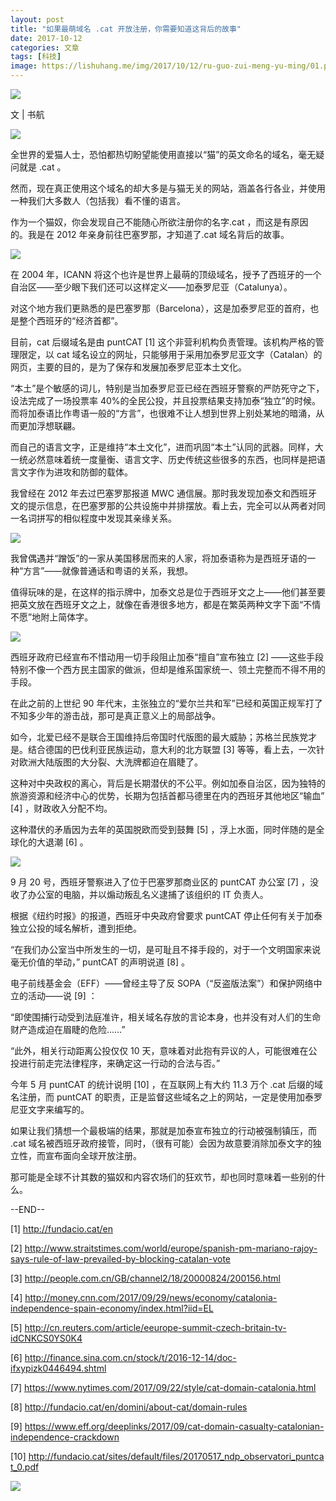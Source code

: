 ```yaml
---
layout: post
title: "如果最萌域名 .cat 开放注册，你需要知道这背后的故事"
date: 2017-10-12
categories: 文章
tags: [科技]
image: https://lishuhang.me/img/2017/10/12/ru-guo-zui-meng-yu-ming/01.png
---
```


![](http://mmbiz.qpic.cn/mmbiz_jpg/AdRKyBVLoHKh65LKxhgxQSMeZaqMXHqiaeheXxq76XWG95srPnYBnqG3Xz3Zh7LNlJ1EStxneo9h36PlkQl2xqQ/0?wx_fmt=jpeg)

文 | 书航

![](https://lishuhang.me/img/2017/10/12/ru-guo-zui-meng-yu-ming/01.png)

全世界的爱猫人士，恐怕都热切盼望能使用直接以“猫”的英文命名的域名，毫无疑问就是 .cat 。

然而，现在真正使用这个域名的却大多是与猫无关的网站，涵盖各行各业，并使用一种我们大多数人（包括我）看不懂的语言。

作为一个猫奴，你会发现自己不能随心所欲注册你的名字.cat ，而这是有原因的。我是在 2012 年亲身前往巴塞罗那，才知道了.cat 域名背后的故事。

![](https://lishuhang.me/img/2017/10/12/ru-guo-zui-meng-yu-ming/02.png)

在 2004 年，ICANN 将这个也许是世界上最萌的顶级域名，授予了西班牙的一个自治区——至少眼下我们还可以这样定义——加泰罗尼亚（Catalunya）。

对这个地方我们更熟悉的是巴塞罗那（Barcelona），这是加泰罗尼亚的首府，也是整个西班牙的“经济首都”。

目前，cat 后缀域名是由 puntCAT [1] 这个非营利机构负责管理。该机构严格的管理限定，以 cat 域名设立的网址，只能够用于采用加泰罗尼亚文字（Catalan）的网页，主要的目的，是为了保存和发展加泰罗尼亚本土文化。

“本土”是个敏感的词儿，特别是当加泰罗尼亚已经在西班牙警察的严防死守之下，设法完成了一场投票率 40%的全民公投，并且投票结果支持加泰“独立”的时候。而将加泰语比作粤语一般的“方言”，也很难不让人想到世界上别处某地的暗涌，从而更加浮想联翩。

而自己的语言文字，正是维持“本土文化”，进而巩固“本土”认同的武器。同样，大一统必然意味着统一度量衡、语言文字、历史传统这些很多的东西，也同样是把语言文字作为进攻和防御的载体。

我曾经在 2012 年去过巴塞罗那报道 MWC 通信展。那时我发现加泰文和西班牙文的提示信息，在巴塞罗那的公共设施中并排摆放。看上去，完全可以从两者对同一名词拼写的相似程度中发现其亲缘关系。

![](https://lishuhang.me/img/2017/10/12/ru-guo-zui-meng-yu-ming/03.png)

我曾偶遇并“蹭饭”的一家从美国移居而来的人家，将加泰语称为是西班牙语的一种“方言”——就像普通话和粤语的关系，我想。

值得玩味的是，在这样的指示牌中，加泰文总是位于西班牙文之上——他们甚至要把英文放在西班牙文之上，就像在香港很多地方，都是在繁英两种文字下面“不情不愿”地附上简体字。

![](https://lishuhang.me/img/2017/10/12/ru-guo-zui-meng-yu-ming/04.png)

西班牙政府已经宣布不惜动用一切手段阻止加泰“擅自”宣布独立 [2] ——这些手段特别不像一个西方民主国家的做派，但却是维系国家统一、领土完整而不得不用的手段。

在此之前的上世纪 90 年代末，主张独立的“爱尔兰共和军”已经和英国正规军打了不知多少年的游击战，那可是真正意义上的局部战争。

如今，北爱已经不是联合王国维持后帝国时代版图的最大威胁；苏格兰民族党才是。结合德国的巴伐利亚民族运动，意大利的北方联盟 [3] 等等，看上去，一次针对欧洲大陆版图的大分裂、大洗牌都迫在眉睫了。

这种对中央政权的离心，背后是长期潜伏的不公平。例如加泰自治区，因为独特的旅游资源和经济中心的优势，长期为包括首都马德里在内的西班牙其他地区“输血” [4] ，财政收入分配不均。

这种潜伏的矛盾因为去年的英国脱欧而受到鼓舞 [5] ，浮上水面，同时伴随的是全球化的大退潮 [6] 。

![](https://lishuhang.me/img/2017/10/12/ru-guo-zui-meng-yu-ming/05.png)

9 月 20 号，西班牙警察进入了位于巴塞罗那商业区的 puntCAT 办公室 [7] ，没收了办公室的电脑，并以煽动叛乱名义逮捕了该组织的 IT 负责人。

根据《纽约时报》的报道，西班牙中央政府曾要求 puntCAT 停止任何有关于加泰独立公投的域名解析，遭到拒绝。

“在我们办公室当中所发生的一切，是可耻且不择手段的，对于一个文明国家来说毫无价值的举动，” puntCAT 的声明说道 [8] 。

电子前线基金会（EFF）——曾经主导了反 SOPA（“反盗版法案”）和保护网络中立的活动——说 [9] ：

“即使围捕行动受到法庭准许，相关域名存放的言论本身，也并没有对人们的生命财产造成迫在眉睫的危险……”

“此外，相关行动距离公投仅仅 10 天，意味着对此抱有异议的人，可能很难在公投进行前走完法律程序，来确定这一行动的合法与否。”

今年 5 月 puntCAT 的统计说明 [10] ，在互联网上有大约 11.3 万个 .cat 后缀的域名注册，而 puntCAT 的职责，正是监督这些域名之上的网站，一定是使用加泰罗尼亚文字来编写的。

如果让我们猜想一个最极端的结果，那就是加泰宣布独立的行动被强制镇压，而 .cat 域名被西班牙政府接管，同时，（很有可能）会因为故意要消除加泰文字的独立性，而宣布面向全球开放注册。

那可能是全球不计其数的猫奴和内容农场们的狂欢节，却也同时意味着一些别的什么。

--END--

[1] http://fundacio.cat/en

[2] http://www.straitstimes.com/world/europe/spanish-pm-mariano-rajoy-says-rule-of-law-prevailed-by-blocking-catalan-vote

[3] http://people.com.cn/GB/channel2/18/20000824/200156.html

[4] http://money.cnn.com/2017/09/29/news/economy/catalonia-independence-spain-economy/index.html?iid=EL

[5] http://cn.reuters.com/article/eeurope-summit-czech-britain-tv-idCNKCS0YS0K4

[6] http://finance.sina.com.cn/stock/t/2016-12-14/doc-ifxypizk0446494.shtml

[7] https://www.nytimes.com/2017/09/22/style/cat-domain-catalonia.html

[8] http://fundacio.cat/en/domini/about-cat/domain-rules

[9] https://www.eff.org/deeplinks/2017/09/cat-domain-casualty-catalonian-independence-crackdown

[10] http://fundacio.cat/sites/default/files/20170517_ndp_observatori_puntcat_0.pdf

![](https://lishuhang.me/img/2017/10/12/ru-guo-zui-meng-yu-ming/06.jpg)